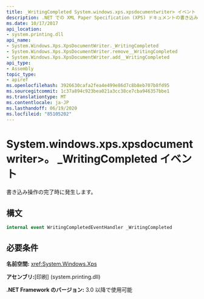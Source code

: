 ```yaml
---
title: _WritingCompleted System.windows.xps.xpsdocumentwriter> イベント (System. Windows. Xps)
description: .NET での XML Paper Specification (XPS) ドキュメントの書き込み操作が終了したときに発生する _WritingCompleted System.windows.xps.xpsdocumentwriter> イベントについて説明します。
ms.date: 10/17/2017
api_location:
- system.printing.dll
api_name:
- System.Windows.Xps.XpsDocumentWriter._WritingCompleted
- System.Windows.Xps.XpsDocumentWriter.remove__WritingCompleted
- System.Windows.Xps.XpsDocumentWriter.add__WritingCompleted
api_type:
- Assembly
topic_type:
- apiref
ms.openlocfilehash: 3926630cafa2fea4e499e86d7c8b8eb707b8fd95
ms.sourcegitcommit: 1c37a894c923bea021a3cc38ce7cba946357bbe1
ms.translationtype: MT
ms.contentlocale: ja-JP
ms.lasthandoff: 06/19/2020
ms.locfileid: "85105202"
---
```

# <a name="xpsdocumentwriter_writingcompleted-event"></a>System.windows.xps.xpsdocumentwriter>。 \_WritingCompleted イベント

書き込み操作の完了時に発生します。

## <a name="syntax"></a>構文

``` csharp
internal event WritingCompletedEventHandler _WritingCompleted
```

## <a name="requirements"></a>必要条件

**名前空間:** <xref:System.Windows.Xps>

**アセンブリ:**[印刷] (system.printing.dll)

**.NET Framework のバージョン:** 3.0 以降で使用可能
